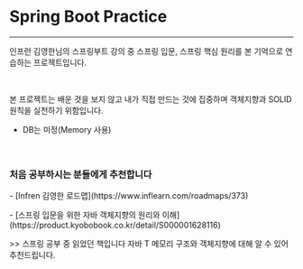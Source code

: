 # Spring Boot Practice
-----------------------------
<div>
  <p>인프런 김영한님의 스프링부트 강의 중 스프링 입문, 스프링 핵심 원리를 본 기억으로
  연습하는 프로젝트입니다.</p><br>



  <p>본 프로젝트는 배운 것을 보지 않고 내가 직접 만드는 것에 집중하며
  객체지향과 SOLID 원칙을 실천하기 위함입니다.</p>
</div>

- DB는 미정(Memory 사용)
<br><br><br>
<h3>처음 공부하시는 분들에게 추천합니다</h3>
- [Infren 김영한 로드맵](https://www.inflearn.com/roadmaps/373)
<p>- [스프링 입문을 위한 자바 객체지향의 원리와 이해] (https://product.kyobobook.co.kr/detail/S000001628116)</p>
>> 스프링 공부 중 읽었던 책입니다 자바 T 메모리 구조와 객체지향에 대해 알 수 있어 추천드립니다.
